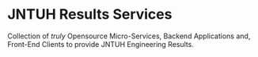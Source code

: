 # JNTUH Results Services

Collection of _truly_ Opensource Micro-Services, Backend Applications and, Front-End Clients to provide JNTUH Engineering Results.
